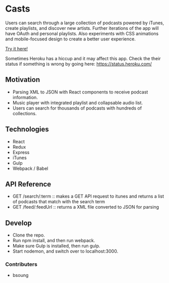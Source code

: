 # Casts

Users can search through a large collection of podcasts powered by iTunes, create playlists, and discover new artists. Further iterations of the app will have OAuth and personal playlists. Also experiments with CSS animations and mobile-focused design to create a better user experience.

[Try it here!](https://casts-bs.herokuapp.com/)

Sometimes Heroku has a hiccup and it may affect this app. Check the their status if something is wrong by going here: https://status.heroku.com/

## Motivation

* Parsing XML to JSON with React components to receive podcast information. 
* Music player with integrated playlist and collapsable audio list.
* Users can search for thousands of podcasts with hundreds of collections. 

## Technologies

* React
* Redux
* Express
* iTunes
* Gulp
* Webpack / Babel

## API Reference

* GET /search/:term    :: makes a GET API request to itunes and returns a list of podcasts that match with the search term
* GET /feed/:feedUrl    :: returns a XML file converted to JSON for parsing 


## Develop

* Clone the repo.
* Run npm install, and then run webpack.
* Make sure Gulp is installed, then run gulp.
* Start nodemon, and switch over to localhost:3000.

### Contributers
* bsoung


